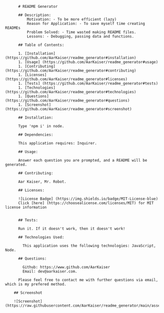 
          # README Generator
          
          ## Description:
              Motivation: - To be more efficient (lazy)
              Reason for Application: - To save myself time creating READMEs
              Problem Solved: - Time wasted making README files.
              Lessons: - Debugging, passing data and functions.

          ## Table of Contents:

          1. [Installation] (https://github.com/AarKaiser/readme_generator#installation)
          1. [Usage] (https://github.com/AarKaiser/readme_generator#usage)
          1. [Contributing] (https://github.com/AarKaiser/readme_generator#contributing)
          1. [Licenses] (https://github.com/AarKaiser/readme_generator#licenses)
          1. [Tests] (https://github.com/AarKaiser/readme_generator#tests)
          1. [Technologies] (https://github.com/AarKaiser/readme_generator#technologies)
          1. [Questions] (https://github.com/AarKaiser/readme_generator#questions)
          1. [Screenshot] (https://github.com/AarKaiser/readme_generator#screenshot)

          ## Installation: 
          
          Type 'npm i' in node.

          ## Dependencies:

          This application requires: Inquirer.

          ## Usage:
          
          Answer each question you are prompted, and a README will be generated.

          ## Contributing:

          Aar Kaiser, Mr. Robot.

          ## Licenses:

          ![License Badge] (https://img.shields.io/badge/MIT-License-blue)
          Click [here] (https://choosealicense.com/licenses/MIT) for MIT license information
  

          ## Tests:

          Run it. If it doesn't work, then it doesn't work!

          ## Technologies Used: 
          
            This application uses the following technologies: JavaScript, Node.

          ## Questions:

            Github: https://www.github.com/AarKaiser
            Email: dev@aarkaiser.com.
            
          Please feel free to contact me with further questions via email, which is my prefered method.

        ## Screenshot
        
        ![Screenshot] (https://raw.githubusercontent.com/AarKaiser/readme_generator/main/assets/images/screenshot.png)
        

